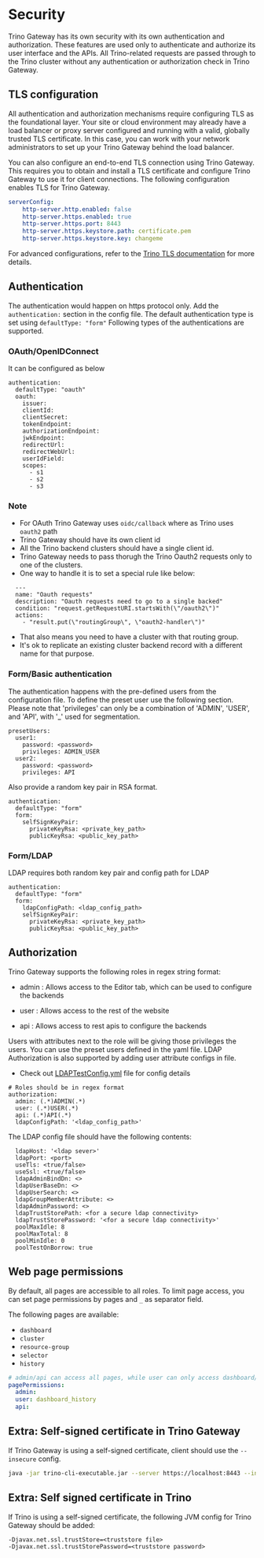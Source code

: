 # Security

Trino Gateway has its own security with its own authentication and authorization.
These features are used only to authenticate and authorize its user interface and
the APIs. All Trino-related requests are passed through to the Trino cluster
without any authentication or authorization check in Trino Gateway.

## TLS configuration

All authentication and authorization mechanisms require configuring TLS as the
foundational layer. Your site or cloud environment may already have a load balancer
or proxy server configured and running with a valid, globally trusted TLS certificate.
In this case, you can work with your network administrators to set up your Trino
Gateway behind the load balancer.

You can also configure an end-to-end TLS connection using Trino Gateway.
This requires you to obtain and install a TLS certificate and configure Trino
Gateway to use it for client connections. The following configuration
enables TLS for Trino Gateway.

```yaml
serverConfig:
    http-server.http.enabled: false
    http-server.https.enabled: true
    http-server.https.port: 8443
    http-server.https.keystore.path: certificate.pem
    http-server.https.keystore.key: changeme
```

For advanced configurations, refer to the [Trino
TLS documentation](https://trino.io/docs/current/security/tls.html)
for more details.


## Authentication

The authentication would happen on https protocol only. Add the
`authentication:` section in the config file. The default authentication type is
set using `defaultType: "form"` Following types of the authentications are
supported.

### OAuth/OpenIDConnect

It can be configured as below

```
authentication:
  defaultType: "oauth"
  oauth:
    issuer:
    clientId:
    clientSecret:
    tokenEndpoint:
    authorizationEndpoint:
    jwkEndpoint:
    redirectUrl:
    redirectWebUrl: 
    userIdField:
    scopes:
      - s1
      - s2
      - s3
```

### Note

- For OAuth Trino Gateway uses `oidc/callback` where as Trino uses `oauth2` path
- Trino Gateway should have its own client id
- All the Trino backend clusters should have a single client id.
- Trino Gateway needs to pass thorugh the Trino Oauth2 requests only to one of the clusters.
- One way to handle it is to set a special rule like below:
```
  ---
  name: "Oauth requests"
  description: "Oauth requests need to go to a single backed"
  condition: "request.getRequestURI.startsWith(\"/oauth2\")"
  actions:
    - "result.put(\"routingGroup\", \"oauth2-handler\")"
```
- That also means you need to have a cluster with that routing group.
- It's ok to replicate an existing cluster backend record with a different name for that purpose.

### Form/Basic authentication

The authentication happens with the pre-defined users from the configuration
file. To define the preset user use the following section.
Please note that 'privileges' can only be a combination of 'ADMIN', 'USER', and 'API', with '_' used for segmentation.

```
presetUsers:
  user1:
    password: <password>
    privileges: ADMIN_USER
  user2:
    password: <password>
    privileges: API
```

Also provide a random key pair in RSA format.

```
authentication:
  defaultType: "form"
  form:
    selfSignKeyPair:
      privateKeyRsa: <private_key_path>
      publicKeyRsa: <public_key_path>
```

### Form/LDAP

LDAP requires both random key pair and config path for LDAP

```
authentication:
  defaultType: "form"
  form:
    ldapConfigPath: <ldap_config_path>
    selfSignKeyPair:
      privateKeyRsa: <private_key_path>
      publicKeyRsa: <public_key_path>
```


## Authorization

Trino Gateway supports the following roles in regex string format:

- admin : Allows access to the Editor tab, which can be used to configure the
  backends

- user : Allows access to the rest of the website

- api : Allows access to rest apis to configure the backends

Users with attributes next to the role will be giving those privileges the
users. You can use the preset users defined in the yaml file. 
LDAP Authorization is also supported by adding user attribute configs in file.

- Check out [LDAPTestConfig.yml](https://github.com/trinodb/trino-gateway/blob/main/gateway-ha/src/test/resources/auth/ldapTestConfig.yml) file for config details

```
# Roles should be in regex format
authorization:
  admin: (.*)ADMIN(.*)
  user: (.*)USER(.*)
  api: (.*)API(.*)
  ldapConfigPath: '<ldap_config_path>'
```

The LDAP config file should have the following contents:

```
  ldapHost: '<ldap sever>'
  ldapPort: <port>
  useTls: <true/false>
  useSsl: <true/false>
  ldapAdminBindDn: <>
  ldapUserBaseDn: <>
  ldapUserSearch: <>
  ldapGroupMemberAttribute: <>
  ldapAdminPassword: <>
  ldapTrustStorePath: <for a secure ldap connectivity>
  ldapTrustStorePassword: '<for a secure ldap connectivity>'
  poolMaxIdle: 8
  poolMaxTotal: 8
  poolMinIdle: 0
  poolTestOnBorrow: true
```

## Web page permissions

By default, all pages are accessible to all roles.
To limit page access, you can set page permissions by pages 
and `_` as separator field.

The following pages are available:
- `dashboard`
- `cluster`
- `resource-group`
- `selector`
- `history`

```yaml
# admin/api can access all pages, while user can only access dashboard/history
pagePermissions:
  admin: 
  user: dashboard_history 
  api: 
```

## Extra: Self-signed certificate in Trino Gateway

If Trino Gateway is using a self-signed certificate, client should use the
`--insecure` config.

```bash
java -jar trino-cli-executable.jar --server https://localhost:8443 --insecure
```

## Extra: Self signed certificate in Trino

If Trino is using a self-signed certificate, the following JVM config for
Trino Gateway should be added:

```properties
-Djavax.net.ssl.trustStore=<truststore file>
-Djavax.net.ssl.trustStorePassword=<truststore password>
```
